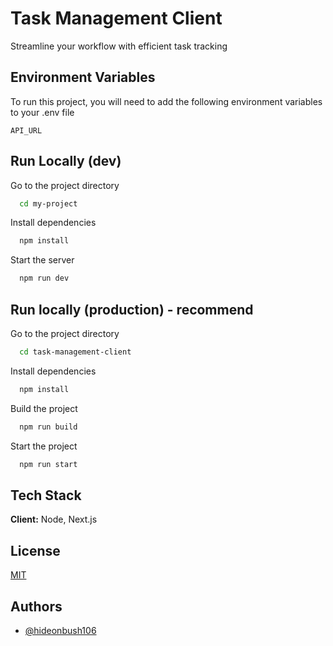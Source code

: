 # Task Management Client

Streamline your workflow with efficient task tracking

## Environment Variables

To run this project, you will need to add the following environment variables to your .env file

`API_URL`

## Run Locally (dev)

Go to the project directory

```bash
  cd my-project
```

Install dependencies

```bash
  npm install
```

Start the server

```bash
  npm run dev
```

## Run locally (production) - recommend

Go to the project directory

```bash
  cd task-management-client
```

Install dependencies

```bash
  npm install
```

Build the project

```bash
  npm run build
```

Start the project

```bash
  npm run start
```

## Tech Stack

**Client:** Node, Next.js

## License

[MIT](https://mit-license.org/)

## Authors

- [@hideonbush106](https://www.github.com/hideonbush106)
